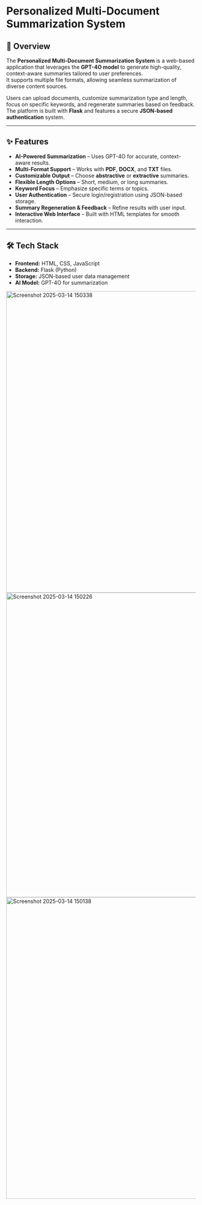# Personalized Multi-Document Summarization System

## 📌 Overview
The **Personalized Multi-Document Summarization System** is a web-based application that leverages the **GPT-4O model** to generate high-quality, context-aware summaries tailored to user preferences.  
It supports multiple file formats, allowing seamless summarization of diverse content sources.

Users can upload documents, customize summarization type and length, focus on specific keywords, and regenerate summaries based on feedback.  
The platform is built with **Flask** and features a secure **JSON-based authentication** system.

---

## ✨ Features
- **AI-Powered Summarization** – Uses GPT-4O for accurate, context-aware results.
- **Multi-Format Support** – Works with **PDF**, **DOCX**, and **TXT** files.
- **Customizable Output** – Choose **abstractive** or **extractive** summaries.
- **Flexible Length Options** – Short, medium, or long summaries.
- **Keyword Focus** – Emphasize specific terms or topics.
- **User Authentication** – Secure login/registration using JSON-based storage.
- **Summary Regeneration & Feedback** – Refine results with user input.
- **Interactive Web Interface** – Built with HTML templates for smooth interaction.

---

## 🛠 Tech Stack
- **Frontend:** HTML, CSS, JavaScript
- **Backend:** Flask (Python)
- **Storage:** JSON-based user data management
- **AI Model:** GPT-4O for summarization


<img width="1500" height="800" alt="Screenshot 2025-03-14 150338" src="https://github.com/user-attachments/assets/aa748871-c0fd-4987-ba83-d3b33826ca18" />
<img width="530" height="808" alt="Screenshot 2025-03-14 150226" src="https://github.com/user-attachments/assets/1e629049-11d6-4ab0-a289-bcbb02eb4705" />
<img width="1500" height="800" alt="Screenshot 2025-03-14 150138" src="https://github.com/user-attachments/assets/1134668b-d22e-41d5-b558-45e2af236cea" />
